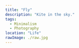 ```yaml
---
title: "Fly"
description: "Kite in the sky."
tags:
  - Minimalism
  - Photography
location: "Life"
rawImage: ./raw.jpg
---
```

